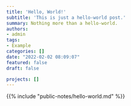 ```yaml
---
title: 'Hello, World!'
subtitle: 'This is just a hello-world post.'
summary: Nothing more than a hello-world.
authors:
- admin
tags:
- Example
categories: []
date: "2022-02-02 08:09:07"
featured: false
draft: false

projects: []
---
```


{{% include "public-notes/hello-world.md" %}}
